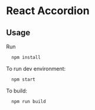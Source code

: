 # React Accordion

## Usage

Run
```sh
  npm install
```

To run dev environment:
```sh
  npm start
```

To build:
```sh
  npm run build
```
